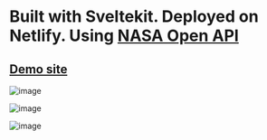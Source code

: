 # Built with Sveltekit. Deployed on Netlify. Using [NASA Open API](https://api.nasa.gov/)
## [Demo site](https://harmonious-sprite-11a504.netlify.app)

![image](https://github.com/adrianlimws/mars-rover-gallery/assets/64565597/743b0fc5-c028-43e2-a4b1-70986e452e6f)

![image](https://github.com/adrianlimws/mars-rover-gallery/assets/64565597/7edf2e34-983b-40c5-94d5-c2f98e253ba1)

![image](https://github.com/adrianlimws/mars-rover-gallery/assets/64565597/4f1f6785-22ce-46fa-b5f6-e72a1110a322)


